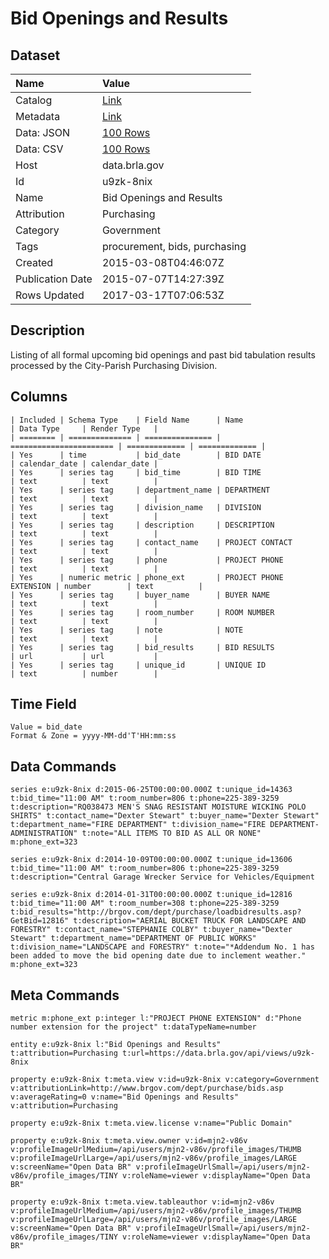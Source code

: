 # Bid Openings and Results

## Dataset

| Name | Value |
| :--- | :---- |
| Catalog | [Link](https://catalog.data.gov/dataset/bid-openings-and-results) |
| Metadata | [Link](https://data.brla.gov/api/views/u9zk-8nix) |
| Data: JSON | [100 Rows](https://data.brla.gov/api/views/u9zk-8nix/rows.json?max_rows=100) |
| Data: CSV | [100 Rows](https://data.brla.gov/api/views/u9zk-8nix/rows.csv?max_rows=100) |
| Host | data.brla.gov |
| Id | u9zk-8nix |
| Name | Bid Openings and Results |
| Attribution | Purchasing |
| Category | Government |
| Tags | procurement, bids, purchasing |
| Created | 2015-03-08T04:46:07Z |
| Publication Date | 2015-07-07T14:27:39Z |
| Rows Updated | 2017-03-17T07:06:53Z |

## Description

Listing of all formal upcoming bid openings and past bid tabulation results processed by the City-Parish Purchasing Division.

## Columns

```ls
| Included | Schema Type    | Field Name      | Name                    | Data Type     | Render Type   |
| ======== | ============== | =============== | ======================= | ============= | ============= |
| Yes      | time           | bid_date        | BID DATE                | calendar_date | calendar_date |
| Yes      | series tag     | bid_time        | BID TIME                | text          | text          |
| Yes      | series tag     | department_name | DEPARTMENT              | text          | text          |
| Yes      | series tag     | division_name   | DIVISION                | text          | text          |
| Yes      | series tag     | description     | DESCRIPTION             | text          | text          |
| Yes      | series tag     | contact_name    | PROJECT CONTACT         | text          | text          |
| Yes      | series tag     | phone           | PROJECT PHONE           | text          | text          |
| Yes      | numeric metric | phone_ext       | PROJECT PHONE EXTENSION | number        | text          |
| Yes      | series tag     | buyer_name      | BUYER NAME              | text          | text          |
| Yes      | series tag     | room_number     | ROOM NUMBER             | text          | text          |
| Yes      | series tag     | note            | NOTE                    | text          | text          |
| Yes      | series tag     | bid_results     | BID RESULTS             | url           | url           |
| Yes      | series tag     | unique_id       | UNIQUE ID               | text          | number        |
```

## Time Field

```ls
Value = bid_date
Format & Zone = yyyy-MM-dd'T'HH:mm:ss
```

## Data Commands

```ls
series e:u9zk-8nix d:2015-06-25T00:00:00.000Z t:unique_id=14363 t:bid_time="11:00 AM" t:room_number=806 t:phone=225-389-3259 t:description="RQ038473 MEN'S SNAG RESISTANT MOISTURE WICKING POLO SHIRTS" t:contact_name="Dexter Stewart" t:buyer_name="Dexter Stewart" t:department_name="FIRE DEPARTMENT" t:division_name="FIRE DEPARTMENT-ADMINISTRATION" t:note="ALL ITEMS TO BID AS ALL OR NONE" m:phone_ext=323

series e:u9zk-8nix d:2014-10-09T00:00:00.000Z t:unique_id=13606 t:bid_time="11:00 AM" t:room_number=806 t:phone=225-389-3259 t:description="Central Garage Wrecker Service for Vehicles/Equipment

series e:u9zk-8nix d:2014-01-31T00:00:00.000Z t:unique_id=12816 t:bid_time="11:00 AM" t:room_number=308 t:phone=225-389-3259 t:bid_results="http://brgov.com/dept/purchase/loadbidresults.asp?GetBid=12816" t:description="AERIAL BUCKET TRUCK FOR LANDSCAPE AND FORESTRY" t:contact_name="STEPHANIE COLBY" t:buyer_name="Dexter Stewart" t:department_name="DEPARTMENT OF PUBLIC WORKS" t:division_name="LANDSCAPE and FORESTRY" t:note="*Addendum No. 1 has been added to move the bid opening date due to inclement weather." m:phone_ext=323
```

## Meta Commands

```ls
metric m:phone_ext p:integer l:"PROJECT PHONE EXTENSION" d:"Phone number extension for the project" t:dataTypeName=number

entity e:u9zk-8nix l:"Bid Openings and Results" t:attribution=Purchasing t:url=https://data.brla.gov/api/views/u9zk-8nix

property e:u9zk-8nix t:meta.view v:id=u9zk-8nix v:category=Government v:attributionLink=http://www.brgov.com/dept/purchase/bids.asp v:averageRating=0 v:name="Bid Openings and Results" v:attribution=Purchasing

property e:u9zk-8nix t:meta.view.license v:name="Public Domain"

property e:u9zk-8nix t:meta.view.owner v:id=mjn2-v86v v:profileImageUrlMedium=/api/users/mjn2-v86v/profile_images/THUMB v:profileImageUrlLarge=/api/users/mjn2-v86v/profile_images/LARGE v:screenName="Open Data BR" v:profileImageUrlSmall=/api/users/mjn2-v86v/profile_images/TINY v:roleName=viewer v:displayName="Open Data BR"

property e:u9zk-8nix t:meta.view.tableauthor v:id=mjn2-v86v v:profileImageUrlMedium=/api/users/mjn2-v86v/profile_images/THUMB v:profileImageUrlLarge=/api/users/mjn2-v86v/profile_images/LARGE v:screenName="Open Data BR" v:profileImageUrlSmall=/api/users/mjn2-v86v/profile_images/TINY v:roleName=viewer v:displayName="Open Data BR"
```